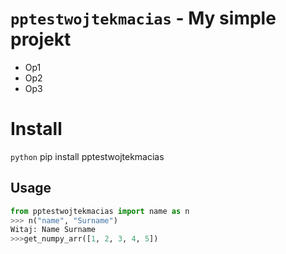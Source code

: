 # `pptestwojtekmacias` - My simple projekt

* Op1
* Op2
* Op3

# Install 

```python```
pip install pptestwojtekmacias

## Usage

```Python
from pptestwojtekmacias import name as n
>>> n("name", "Surname")
Witaj: Name Surname
>>>get_numpy_arr([1, 2, 3, 4, 5])
```
